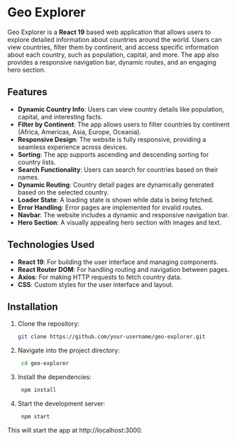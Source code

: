 # Geo Explorer

Geo Explorer is a **React 19** based web application that allows users to explore detailed information about countries around the world. Users can view countries, filter them by continent, and access specific information about each country, such as population, capital, and more. The app also provides a responsive navigation bar, dynamic routes, and an engaging hero section.

## Features

- **Dynamic Country Info**: Users can view country details like population, capital, and interesting facts.
- **Filter by Continent**: The app allows users to filter countries by continent (Africa, Americas, Asia, Europe, Oceania).
- **Responsive Design**: The website is fully responsive, providing a seamless experience across devices.
- **Sorting**: The app supports ascending and descending sorting for country lists.
- **Search Functionality**: Users can search for countries based on their names.
- **Dynamic Routing**: Country detail pages are dynamically generated based on the selected country.
- **Loader State**: A loading state is shown while data is being fetched.
- **Error Handling**: Error pages are implemented for invalid routes.
- **Navbar**: The website includes a dynamic and responsive navigation bar.
- **Hero Section**: A visually appealing hero section with images and text.

## Technologies Used

- **React 19**: For building the user interface and managing components.
- **React Router DOM**: For handling routing and navigation between pages.
- **Axios**: For making HTTP requests to fetch country data.
- **CSS**: Custom styles for the user interface and layout.

## Installation

1. Clone the repository:
   ```bash
   git clone https://github.com/your-username/geo-explorer.git
   ```
2. Navigate into the project directory:
   ```bash
    cd geo-explorer
   ```
3. Install the dependencies:
   ```bash
    npm install
   ```
4. Start the development server:
   ```bash
    npm start
   ```

This will start the app at http://localhost:3000.
